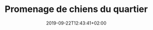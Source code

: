 ---
title: "Promenage de chiens du quartier"
date: 2019-09-22T12:43:41+02:00
type: "events"
description: "Lorsque vous travaillez ou que vous ne pouvez pas sortir votre chien, Citizendog vous propose son équipe de promeneurs. Nous intervenons à votre domicile pour le promener dans votre quartier, pour un maximum de sérénité."
address: "80 Cours Portal"
postalCode: "33300"
city: "Bordeaux"
label: ""
photos: ["/img/event6/event6_1.jpg", "/img/event6/event6_2.jpg", "/img/event6/event6_3.jpg", "/img/event6/event6_4.jpg", "/img/event6/event6_5.png"]
draft: true
important: false
association: "monsanto"
when: "2019-10-09"
---